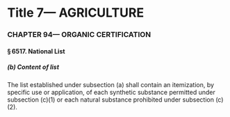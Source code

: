 
# Title 7— AGRICULTURE
### CHAPTER 94— ORGANIC CERTIFICATION
#### § 6517. National List
##### (b) Content of list

The list established under subsection (a) shall contain an itemization, by specific use or application, of each synthetic substance permitted under subsection (c)(1) or each natural substance prohibited under subsection (c)(2).
